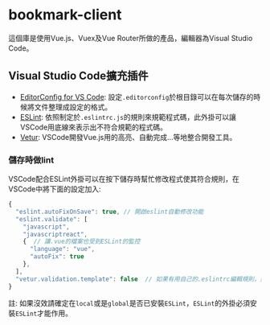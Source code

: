 # bookmark-client

這個庫是使用Vue.js、Vuex及Vue Router所做的產品，編輯器為Visual Studio Code。

## Visual Studio Code擴充插件

* [EditorConfig for VS Code](https://marketplace.visualstudio.com/items?itemName=EditorConfig.EditorConfig): 設定`.editorconfig`於根目錄可以在每次儲存的時候將文件整理成設定的格式。
* [ESLint](https://marketplace.visualstudio.com/items?itemName=dbaeumer.vscode-eslint): 依照制定於`.eslintrc.js`的規則來規範程式碼，此外掛可以讓VSCode用底線來表示出不符合規範的程式碼。
* [Vetur](https://marketplace.visualstudio.com/items?itemName=octref.vetur): VSCode開發Vue.js用的高亮、自動完成...等地整合開發工具。

### 儲存時做lint

VSCode配合ESLint外掛可以在按下儲存時幫忙修改程式使其符合規則，在VSCode中將下面的設定加入:

```js
{
  "eslint.autoFixOnSave": true, // 開啟eslint自動修改功能
  "eslint.validate": [
    "javascript",
    "javascriptreact",
    {  // 讓.vue的檔案也受到ESLint的監控
      "language": "vue",
      "autoFix": true
    },
  ],
  "vetur.validation.template": false  // 如果有用自己的.eslintrc編輯規則，要把vetur預設的lint給關掉
}
```

註: 如果沒效請確定在`local`或是`global`是否已安裝`ESLint`，`ESLint`的外掛必須安裝`ESLint`才能作用。
